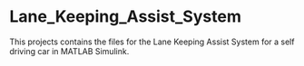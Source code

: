 # Lane_Keeping_Assist_System
This projects contains the files for the Lane Keeping Assist System for a self driving car in MATLAB Simulink.
